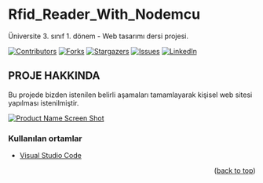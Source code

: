 # Rfid_Reader_With_Nodemcu
Üniversite 3. sınıf 1. dönem - Web tasarımı dersi projesi.

<div id="top"></div>

[![Contributors][contributors-shield]][contributors-url]
[![Forks][forks-shield]][forks-url]
[![Stargazers][stars-shield]][stars-url]
[![Issues][issues-shield]][issues-url]
[![LinkedIn][linkedin-shield]][linkedin-url]


<!-- PROJE HAKKINDA -->
## PROJE HAKKINDA

Bu projede bizden istenilen belirli aşamaları tamamlayarak kişisel web sitesi yapılması istenilmiştir.

[![Product Name Screen Shot][product-screenshot]](https://example.com)


### Kullanılan ortamlar

* [Visual Studio Code](https://code.visualstudio.com/)


<p align="right">(<a href="#top">back to top</a>)</p>

[contributors-shield]: https://img.shields.io/github/contributors/EnesGelmez/enesgelmez.github.io.svg?style=for-the-badge
[contributors-url]: https://github.com/EnesGelmez/enesgelmez.github.io/graphs/contributors
[forks-shield]: https://img.shields.io/github/forks/EnesGelmez/enesgelmez.github.io.svg?style=for-the-badge
[forks-url]: https://github.com/EnesGelmez/enesgelmez.github.io/network/members
[stars-shield]: https://img.shields.io/github/stars/EnesGelmez/enesgelmez.github.io.svg?style=for-the-badge
[stars-url]: https://github.com/EnesGelmez/enesgelmez.github.io/stargazers
[issues-shield]: https://img.shields.io/github/issues/EnesGelmez/enesgelmez.github.io.svg?style=for-the-badge
[issues-url]: https://github.com/EnesGelmez/enesgelmez.github.io/issues
[linkedin-shield]: https://img.shields.io/badge/-LinkedIn-black.svg?style=for-the-badge&logo=linkedin&colorB=555
[linkedin-url]: https://www.linkedin.com/in/enes-gelmez-514397197/
[product-screenshot]: 1.jpeg
